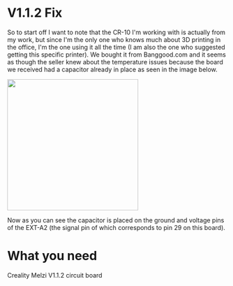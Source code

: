 # V1.1.2 Fix

So to start off I want to note that the CR-10 I'm working with is actually from my work, but since I'm the only one who knows much about 3D printing in the office, I'm the one using it all the time (I am also the one who suggested getting this specific printer). We bought it from Banggood.com and it seems as though the seller knew about the temperature issues because the board we received had a capacitor already in place as seen in the image below.

<img src="https://github.com/tylerkalinowicz/Melzi-1.1.2-2.0-Temperature-Fluctuation-Fix/blob/master/1.1.2%20Stock%20Capacitor.jpg" width="300">

Now as you can see the capacitor is placed on the ground and voltage pins of the EXT-A2 (the signal pin of which corresponds to pin 29 on this board).


# What you need

Creality Melzi V1.1.2 circuit board
